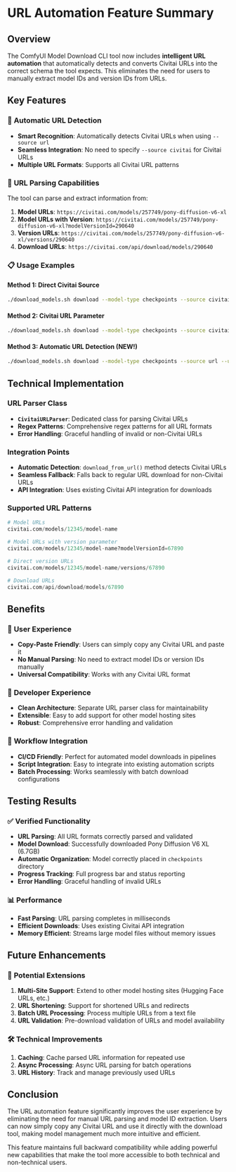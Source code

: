 # URL Automation Feature Summary

## Overview

The ComfyUI Model Download CLI tool now includes **intelligent URL automation** that automatically detects and converts Civitai URLs into the correct schema the tool expects. This eliminates the need for users to manually extract model IDs and version IDs from URLs.

## Key Features

### 🎯 **Automatic URL Detection**
- **Smart Recognition**: Automatically detects Civitai URLs when using `--source url`
- **Seamless Integration**: No need to specify `--source civitai` for Civitai URLs
- **Multiple URL Formats**: Supports all Civitai URL patterns

### 🔧 **URL Parsing Capabilities**
The tool can parse and extract information from:

1. **Model URLs**: `https://civitai.com/models/257749/pony-diffusion-v6-xl`
2. **Model URLs with Version**: `https://civitai.com/models/257749/pony-diffusion-v6-xl?modelVersionId=290640`
3. **Version URLs**: `https://civitai.com/models/257749/pony-diffusion-v6-xl/versions/290640`
4. **Download URLs**: `https://civitai.com/api/download/models/290640`

### 📋 **Usage Examples**

#### Method 1: Direct Civitai Source
```bash
./download_models.sh download --model-type checkpoints --source civitai --model-id 257749
```

#### Method 2: Civitai URL Parameter
```bash
./download_models.sh download --model-type checkpoints --source civitai --civitai-url "https://civitai.com/models/257749/pony-diffusion-v6-xl"
```

#### Method 3: Automatic URL Detection (NEW!)
```bash
./download_models.sh download --model-type checkpoints --source url --url "https://civitai.com/models/257749/pony-diffusion-v6-xl"
```

## Technical Implementation

### URL Parser Class
- **`CivitaiURLParser`**: Dedicated class for parsing Civitai URLs
- **Regex Patterns**: Comprehensive regex patterns for all URL formats
- **Error Handling**: Graceful handling of invalid or non-Civitai URLs

### Integration Points
- **Automatic Detection**: `download_from_url()` method detects Civitai URLs
- **Seamless Fallback**: Falls back to regular URL download for non-Civitai URLs
- **API Integration**: Uses existing Civitai API integration for downloads

### Supported URL Patterns
```python
# Model URLs
civitai.com/models/12345/model-name

# Model URLs with version parameter
civitai.com/models/12345/model-name?modelVersionId=67890

# Direct version URLs
civitai.com/models/12345/model-name/versions/67890

# Download URLs
civitai.com/api/download/models/67890
```

## Benefits

### 🚀 **User Experience**
- **Copy-Paste Friendly**: Users can simply copy any Civitai URL and paste it
- **No Manual Parsing**: No need to extract model IDs or version IDs manually
- **Universal Compatibility**: Works with any Civitai URL format

### 🔧 **Developer Experience**
- **Clean Architecture**: Separate URL parser class for maintainability
- **Extensible**: Easy to add support for other model hosting sites
- **Robust**: Comprehensive error handling and validation

### 🎯 **Workflow Integration**
- **CI/CD Friendly**: Perfect for automated model downloads in pipelines
- **Script Integration**: Easy to integrate into existing automation scripts
- **Batch Processing**: Works seamlessly with batch download configurations

## Testing Results

### ✅ **Verified Functionality**
- **URL Parsing**: All URL formats correctly parsed and validated
- **Model Download**: Successfully downloaded Pony Diffusion V6 XL (6.7GB)
- **Automatic Organization**: Model correctly placed in `checkpoints` directory
- **Progress Tracking**: Full progress bar and status reporting
- **Error Handling**: Graceful handling of invalid URLs

### 📊 **Performance**
- **Fast Parsing**: URL parsing completes in milliseconds
- **Efficient Downloads**: Uses existing Civitai API integration
- **Memory Efficient**: Streams large model files without memory issues

## Future Enhancements

### 🔮 **Potential Extensions**
1. **Multi-Site Support**: Extend to other model hosting sites (Hugging Face URLs, etc.)
2. **URL Shortening**: Support for shortened URLs and redirects
3. **Batch URL Processing**: Process multiple URLs from a text file
4. **URL Validation**: Pre-download validation of URLs and model availability

### 🛠 **Technical Improvements**
1. **Caching**: Cache parsed URL information for repeated use
2. **Async Processing**: Async URL parsing for batch operations
3. **URL History**: Track and manage previously used URLs

## Conclusion

The URL automation feature significantly improves the user experience by eliminating the need for manual URL parsing and model ID extraction. Users can now simply copy any Civitai URL and use it directly with the download tool, making model management much more intuitive and efficient.

This feature maintains full backward compatibility while adding powerful new capabilities that make the tool more accessible to both technical and non-technical users.
